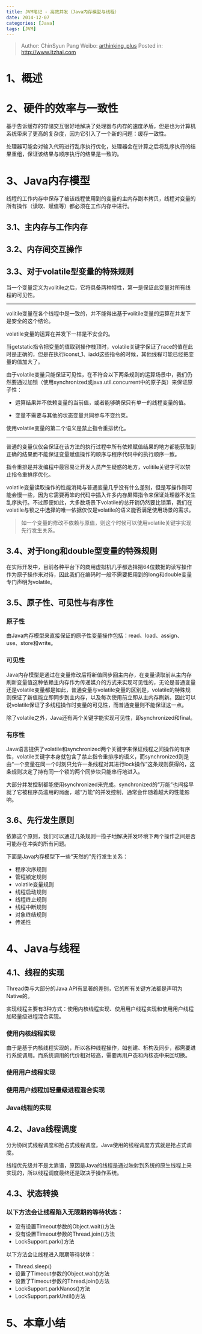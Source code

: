 ```yaml
---
title: JVM笔记 - 高效并发（Java内存模型与线程）
date: 2014-12-07
categories: [Java]
tags: [JVM]
---
```


> Author: ChinSyun Pang
> Weibo: [arthinking_plus](http://weibo.com/arthinkingplus)
> Posted in: http://www.itzhai.com

# 1、概述

# 2、硬件的效率与一致性
基于告诉缓存的存储交互很好地解决了处理器与内存的速度矛盾，但是也为计算机系统带来了更高的复杂度，因为它引入了一个新的问题：缓存一致性。

处理器可能会对输入代码进行乱序执行优化，处理器会在计算之后将乱序执行的结果重组，保证该结果与顺序执行的结果是一致的。

# 3、Java内存模型
线程的工作内存中保存了被该线程使用到的变量的主内存副本拷贝，线程对变量的所有操作（读取、赋值等）都必须在工作内存中进行。

## 3.1、主内存与工作内存
## 3.2、内存间交互操作
## 3.3、对于volatile型变量的特殊规则

当一个变量定义为volitile之后，它将具备两种特性，第一是保证此变量对所有线程的可见性。

***

volitile变量在各个线程中是一致的，并不能得出基于volitile变量的运算在并发下是安全的这个结论。

volatile变量的运算在并发下一样是不安全的。

当getstatic指令把变量的值取到操作栈顶时，volatile关键字保证了race的值在此时是正确的，但是在执行iconst_1、iadd这些指令的时候，其他线程可能已经把变量的值加大了。

由于volatile变量只能保证可见性，在不符合以下两条规则的运算场景中，我们仍然要通过加锁（使用synchronized或java.util.concurrent中的原子类）来保证原子性：

* 运算结果并不依赖变量的当前值，或者能够确保只有单一的线程变量的值。

* 变量不需要与其他的状态变量共同参与不变约束。

使用volatile变量的第二个语义是禁止指令重排优化。

***

普通的变量仅仅会保证在该方法的执行过程中所有依赖赋值结果的地方都能获取到正确的结果而不能保证变量赋值操作的顺序与程序代码中的执行顺序一致。

指令重排是并发编程中最容易让开发人员产生疑惑的地方，volitile关键字可以禁止指令重排序优化。

volatile变量读取操作的性能消耗与普通变量几乎没有什么差别，但是写操作则可能会慢一些，因为它需要再笨的代码中插入许多内存屏障指令来保证处理器不发生乱序执行。不过即便如此，大多数场景下volatile的总开销仍然要比锁第，我们在volatile与锁之中选择的唯一依据仅仅是volatile的语义能否满足使用场景的需求。
> 如一个变量的修改不依赖与原值，则这个时候可以使用volatile关键字实现先行发生关系。


## 3.4、对于long和double型变量的特殊规则
在实际开发中，目前各种平台下的商用虚拟机几乎都选择把64位数据的读写操作作为原子操作来对待，因此我们在编码时一般不需要把用到的long和double变量专门声明为volatile。

## 3.5、原子性、可见性与有序性

### 原子性
由Java内存模型来直接保证的原子性变量操作包括：read、load、assign、use、store和write。

### 可见性
Java内存模型是通过在变量修改后将新值同步回主内存，在变量读取前从主内存刷新变量值这种依赖主内存作为传递媒介的方式来实现可见性的，无论是普通变量还是volatile变量都是如此，普通变量与volatile变量的区别是，volatile的特殊规则保证了新值能立即同步到主内存，以及每次使用前立即从主内存刷新。因此可以说volatile保证了多线程操作时变量的可见性，而普通变量则不能保证这一点。

除了volatile之外，Java还有两个关键字能实现可见性，即synchronized和final。

### 有序性
Java语言提供了volatile和synchronized两个关键字来保证线程之间操作的有序性，volatile关键字本身就包含了禁止指令重排序的语义，而synchronized则是由“一个变量在同一个时刻只允许一条线程对其进行lock操作”这条规则获得的，这条规则决定了持有同一个锁的两个同步块只能串行地进入。

大部分并发控制都能使用synchronized来完成。synchronized的“万能”也间接早就了它被程序员滥用的局面，越“万能”的并发控制，通常会伴随着越大的性能影响。

## 3.6、先行发生原则
依靠这个原则，我们可以通过几条规则一揽子地解决并发环境下两个操作之间是否可能存在冲突的所有问题。

下面是Java内存模型下一些“天然的”先行发生关系：
* 程序次序规则
* 管程锁定规则
* volatile变量规则
* 线程启动规则
* 线程终止规则
* 线程中断规则
* 对象终结规则
* 传递性



# 4、Java与线程
## 4.1、线程的实现
Thread类与大部分的Java API有显著的差别，它的所有关键方法都是声明为Native的。

实现线程主要有3种方式：使用内核线程实现、使用用户线程实现和使用用户线程加轻量级进程混合实现。

### 使用内核线程实现
由于是基于内核线程实现的，所以各种线程操作，如创建、析构及同步，都需要进行系统调用。而系统调用的代价相对较高，需要再用户态和内核态中来回切换。
### 使用用户线程实现

### 使用用户线程加轻量级进程混合实现

### Java线程的实现

## 4.2、Java线程调度
分为协同式线程调度和抢占式线程调度。Java使用的线程调度方式就是抢占式调度。

线程优先级并不是太靠谱，原因是Java的线程是通过映射到系统的原生线程上来实现的，所以线程调度最终还是取决于操作系统。

## 4.3、状态转换

### 以下方法会让线程陷入无限期的等待状态：
* 没有设置Timeout参数的Object.wait()方法
* 没有设置Timeout参数的Thread.join()方法
* LockSupport.park()方法

以下方法会让线程进入限期等待状体：
* Thread.sleep()
* 设置了Timeout参数的Object.wait()方法
* 设置了Timeout参数的Thread.join()方法
* LockSupport.parkNanos()方法
* LockSupport.parkUntil()方法

# 5、本章小结

